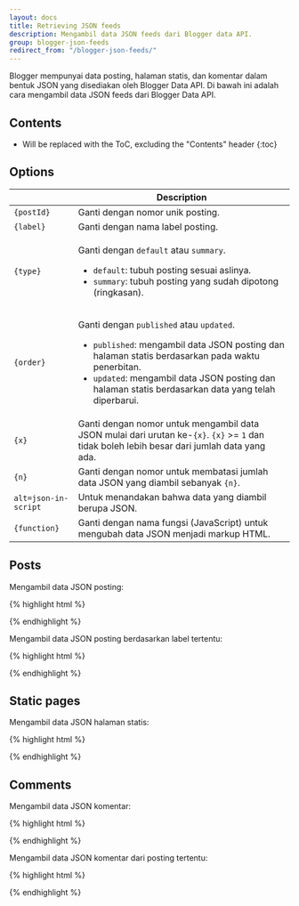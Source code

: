 ```yaml
---
layout: docs
title: Retrieving JSON feeds
description: Mengambil data JSON feeds dari Blogger data API.
group: blogger-json-feeds
redirect_from: "/blogger-json-feeds/"
---
```


Blogger mempunyai data posting, halaman statis, dan komentar dalam bentuk JSON yang disediakan oleh Blogger Data API. Di bawah ini adalah cara mengambil data JSON feeds dari Blogger Data API.

## Contents

* Will be replaced with the ToC, excluding the "Contents" header
{:toc}

## Options

<div class="table-responsive">
  <table class="table table-bordered table-striped">
    <thead>
      <tr>
        <th></th>
        <th>Description</th>
      </tr>
    </thead>
    <tbody>
      <tr>
        <td><code>{postId}</code></td>
        <td>Ganti dengan nomor unik posting.</td>
      </tr>
      <tr>
        <td><code>{label}</code></td>
        <td>Ganti dengan nama label posting.</td>
      </tr>
      <tr>
        <td><code>{type}</code></td>
        <td>
          <p>Ganti dengan <code>default</code> atau <code>summary</code>.</p>
          <ul>
            <li><code>default</code>: tubuh posting sesuai aslinya.</li>
            <li><code>summary</code>: tubuh posting yang sudah dipotong (ringkasan).</li>
          </ul>
        </td>
      </tr>
      <tr>
        <td><code>{order}</code></td>
        <td>
          <p>Ganti dengan <code>published</code> atau <code>updated</code>.</p>
          <ul>
            <li><code>published</code>: mengambil data JSON posting dan halaman statis berdasarkan pada waktu penerbitan.</li>
            <li><code>updated</code>: mengambil data JSON posting dan halaman statis berdasarkan data yang telah diperbarui.</li>
          </ul>
        </td>
      </tr>
      <tr>
        <td><code>{x}</code></td>
        <td>Ganti dengan nomor untuk mengambil data JSON mulai dari urutan ke-<code>{x}</code>. <code>{x}</code> &gt;= <code>1</code> dan tidak boleh lebih besar dari jumlah data yang ada.</td>
      </tr>
      <tr>
        <td><code>{n}</code></td>
        <td>Ganti dengan nomor untuk membatasi jumlah data JSON yang diambil sebanyak <code>{n}</code>.</td>
      </tr>
      <tr>
        <td><code>alt=json-in-script</code></td>
        <td>Untuk menandakan bahwa data yang diambil berupa JSON.</td>
      </tr>
      <tr>
        <td><code>{function}</code></td>
        <td>Ganti dengan nama fungsi (JavaScript) untuk mengubah data JSON menjadi markup HTML.</td>
      </tr>
    </tbody>
  </table>
</div>

## Posts

Mengambil data JSON posting:

{% highlight html %}
<script src="https://example.blogspot.com/feeds/posts/{type}?orderby={order}&amp;start-index={x}&amp;max-results={n}&amp;alt=json-in-script&amp;callback={function}"></script>
{% endhighlight %}

Mengambil data JSON posting berdasarkan label tertentu:

{% highlight html %}
<script src="https://example.blogspot.com/feeds/posts/{type}/-/{label}?orderby={order}&amp;start-index={x}&amp;max-results={n}&amp;alt=json-in-script&amp;callback={function}"></script>
{% endhighlight %}

## Static pages

Mengambil data JSON halaman statis:

{% highlight html %}
<script src="https://example.blogspot.com/feeds/pages/{type}?orderby={order}&amp;start-index={x}&amp;max-results={n}&amp;alt=json-in-script&amp;callback={function}"></script>
{% endhighlight %}

## Comments

Mengambil data JSON komentar:

{% highlight html %}
<script src="https://example.blogspot.com/feeds/comments/{type}?orderby={order}&amp;start-index={x}&amp;max-results={n}&amp;alt=json-in-script&amp;callback={function}"></script>
{% endhighlight %}

Mengambil data JSON komentar dari posting tertentu:

{% highlight html %}
<script src="https://example.blogspot.com/feeds/{postId}/comments/{type}?orderby={order}&amp;start-index={x}&amp;max-results={n}&amp;alt=json-in-script&amp;callback={function}"></script>
{% endhighlight %}
